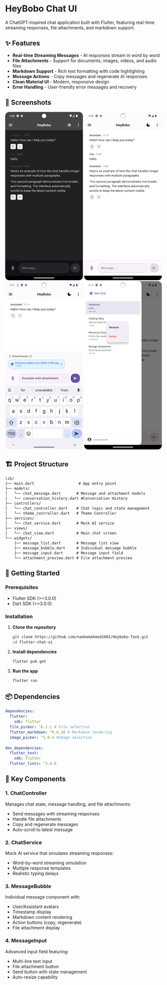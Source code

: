 # HeyBobo Chat UI

A ChatGPT-inspired chat application built with Flutter, featuring real-time streaming responses, file attachments, and markdown support.

## ✨ Features

- **Real-time Streaming Messages** - AI responses stream in word by word
- **File Attachments** - Support for documents, images, videos, and audio files
- **Markdown Support** - Rich text formatting with code highlighting
- **Message Actions** - Copy messages and regenerate AI responses
- **Clean Material UI** - Modern, responsive design
- **Error Handling** - User-friendly error messages and recovery

## 📱 Screenshots

<div align="center">
  <img src="assets/Screen1.png" alt="Chat Interface" width="250"/>
  <img src="assets/screen1-light.png" alt="Chat Interface Light" width="250"/>
  <img src="assets/Examplewithattachment.png" alt="File Attachment" width="250"/>
  <img src="assets/Dropdown option.png" alt="Menu" width="250"/>
</div>

## 🏗️ Project Structure

```
lib/
├── main.dart                    # App entry point
├── models/
│   └── chat_message.dart       # Message and attachment models
│   └── conversation_history.dart #Conversation History
├── controllers/
│   └── chat_controller.dart    # Chat logic and state management
│   └── theme_controller.dart   # Theme Controller
├── services/
│   └── chat_service.dart       # Mock AI service
├── views/
│   └── chat_view.dart          # Main chat screen
└── widgets/
    ├── message_list.dart       # Message list view
    ├── message_bubble.dart     # Individual message bubble
    ├── message_input.dart      # Message input field
    └── attachment_preview.dart # File attachment preview
```

## 🚀 Getting Started

### Prerequisites

- Flutter SDK (>=3.0.0)
- Dart SDK (>=3.0.0)

### Installation

1. **Clone the repository**

   ```bash
   git clone https://github.com/nadeemahmed2602/Heybobo-Task.git
   cd flutter-chat-ui
   ```

2. **Install dependencies**

   ```bash
   flutter pub get
   ```

3. **Run the app**
   ```bash
   flutter run
   ```

## 📦 Dependencies

```yaml
dependencies:
  flutter:
    sdk: flutter
  file_picker: ^6.1.1 # File selection
  flutter_markdown: ^0.6.18 # Markdown rendering
  image_picker: ^1.0.4 #Image selection

dev_dependencies:
  flutter_test:
    sdk: flutter
  flutter_lints: ^3.0.0
```

## 🎯 Key Components

### 1. **ChatController**

Manages chat state, message handling, and file attachments:

- Send messages with streaming responses
- Handle file attachments
- Copy and regenerate messages
- Auto-scroll to latest message

### 2. **ChatService**

Mock AI service that simulates streaming responses:

- Word-by-word streaming simulation
- Multiple response templates
- Realistic typing delays

### 3. **MessageBubble**

Individual message component with:

- User/Assistant avatars
- Timestamp display
- Markdown content rendering
- Action buttons (copy, regenerate)
- File attachment display

### 4. **MessageInput**

Advanced input field featuring:

- Multi-line text input
- File attachment button
- Send button with state management
- Auto-resize capability
